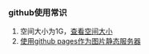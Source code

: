 ### github使用常识
1. 空间大小为1G，[查看空间大小](https://blog.csdn.net/i042416/article/details/86666843)
2. [使用github pages作为图片静态服务器](https://blog.csdn.net/weixin_33682719/article/details/88000711)